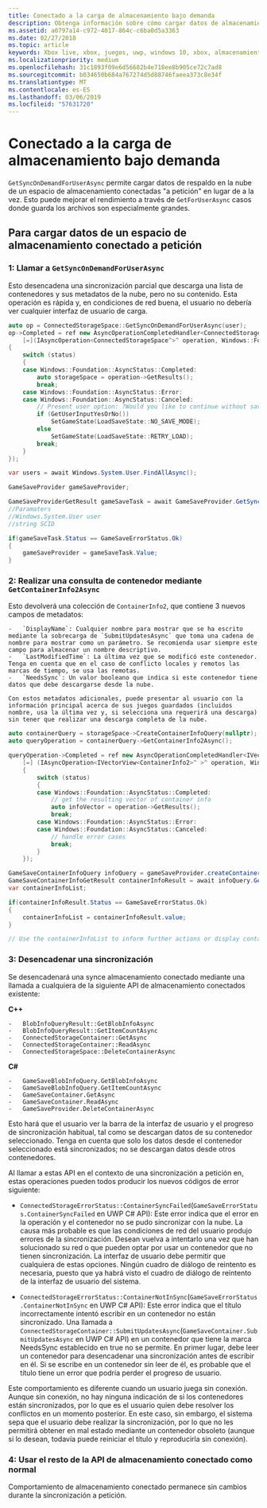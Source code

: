 ```yaml
---
title: Conectado a la carga de almacenamiento bajo demanda
description: Obtenga información sobre cómo cargar datos de almacenamiento conectado a petición, en lugar de a la vez.
ms.assetid: a0797a14-c972-4017-864c-c6ba0d5a3363
ms.date: 02/27/2018
ms.topic: article
keywords: Xbox live, xbox, juegos, uwp, windows 10, xbox, almacenamiento conectado
ms.localizationpriority: medium
ms.openlocfilehash: 31c1893f09e6d56682b4e718ee8b905ce72c7ad8
ms.sourcegitcommit: b034650b684a767274d5d88746faeea373c8e34f
ms.translationtype: MT
ms.contentlocale: es-ES
ms.lasthandoff: 03/06/2019
ms.locfileid: "57631720"
---
```

# <a name="connected-storage-loading-on-demand"></a>Conectado a la carga de almacenamiento bajo demanda

`GetSyncOnDemandForUserAsync` permite cargar datos de respaldo en la nube de un espacio de almacenamiento conectadas "a petición" en lugar de a la vez. Esto puede mejorar el rendimiento a través de `GetForUserAsync` casos donde guarda los archivos son especialmente grandes.

## <a name="to-load-data-from-a-connected-storage-space-on-demand"></a>Para cargar datos de un espacio de almacenamiento conectado a petición

### <a name="1--call-getsyncondemandforuserasync"></a>1:  Llamar a `GetSyncOnDemandForUserAsync`

Esto desencadena una sincronización parcial que descarga una lista de contenedores y sus metadatos de la nube, pero no su contenido. Esta operación es rápida y, en condiciones de red buena, el usuario no debería ver cualquier interfaz de usuario de carga.

```cpp
auto op = ConnectedStorageSpace::GetSyncOnDemandForUserAsync(user);
op->Completed = ref new AsyncOperationCompletedHandler<ConnectedStorageSpace^>(
    [=](IAsyncOperation<ConnectedStorageSpace^>^ operation, Windows::Foundation::AsyncStatus status)
{
    switch (status)
    {
    case Windows::Foundation::AsyncStatus::Completed:
        auto storageSpace = operation->GetResults();
        break;
    case Windows::Foundation::AsyncStatus::Error:
    case Windows::Foundation::AsyncStatus::Canceled:
        // Present user option: ?Would you like to continue without saving progress??
        if (GetUserInputYesOrNo())
            SetGameState(LoadSaveState::NO_SAVE_MODE);
        else
            SetGameState(LoadSaveState::RETRY_LOAD);
        break;
    }
});
```

```csharp
var users = await Windows.System.User.FindAllAsync();

GameSaveProvider gameSaveProvider;

GameSaveProviderGetResult gameSaveTask = await GameSaveProvider.GetSyncOnDemandForUserAsync(users[0], context.AppConfig.ServiceConfigurationId); 
//Paramaters
//Windows.System.User user
//string SCID

if(gameSaveTask.Status == GameSaveErrorStatus.Ok)
{
    gameSaveProvider = gameSaveTask.Value;
}
```


### <a name="2--perform-a-container-query-using-getcontainerinfo2async"></a>2:  Realizar una consulta de contenedor mediante `GetContainerInfo2Async`

Esto devolverá una colección de `ContainerInfo2`, que contiene 3 nuevos campos de metadatos:

    -   `DisplayName`: Cualquier nombre para mostrar que se ha escrito mediante la sobrecarga de `SubmitUpdatesAsync` que toma una cadena de nombre para mostrar como un parámetro. Se recomienda usar siempre este campo para almacenar un nombre descriptivo.
    -   `LastModifiedTime`: La última vez que se modificó este contenedor. Tenga en cuenta que en el caso de conflicto locales y remotos las marcas de tiempo, se usa las remotas.
    -   `NeedsSync`: Un valor booleano que indica si este contenedor tiene datos que debe descargarse desde la nube.

    Con estos metadatos adicionales, puede presentar al usuario con la información principal acerca de sus juegos guardados (incluidos nombre, usa la última vez y, si selecciona una requerirá una descarga) sin tener que realizar una descarga completa de la nube.

```cpp
auto containerQuery = storageSpace->CreateContainerInfoQuery(nullptr); //return list of containers in ConnectedStorageSpace
auto queryOperation = containerQuery->GetContainerInfo2Async();

queryOperation->Completed = ref new AsyncOperationCompletedHandler<IVectorView<ContainerInfo2>^ >( 
    [=] (IAsyncOperation<IVectorView<ContainerInfo2>^ >^ operation, Windows::Foundation::AsyncStatus status)
    {
        switch (status)
        {
        case Windows::Foundation::AsyncStatus::Completed:
            // get the resulting vector of container info
            auto infoVector = operation->GetResults();
            break;
        case Windows::Foundation::AsyncStatus::Error:
        case Windows::Foundation::AsyncStatus::Canceled:
            // handle error cases
            break;
        }
    });
```

```csharp
GameSaveContainerInfoQuery infoQuery = gameSaveProvider.createContainerInfoQuery();
GameSaveContainerInfoGetResult containerInfoResult = await infoQuery.GetContainerInfoAsync();
var containerInfoList;

if(containerInfoResult.Status == GameSaveErrorStatus.Ok)
{
    containerInfoList = containerInfoResult.value;
}

// Use the containerInfoList to inform further actions or display container data to user. 
```

### <a name="3--trigger-a-sync"></a>3:  Desencadenar una sincronización

Se desencadenará una synce almacenamiento conectado mediante una llamada a cualquiera de la siguiente API de almacenamiento conectados existente:

**C++**

    -   BlobInfoQueryResult::GetBlobInfoAsync
    -   BlobInfoQueryResult::GetItemCountAsync
    -   ConnectedStorageContainer::GetAsync
    -   ConnectedStorageContainer::ReadAsync
    -   ConnectedStorageSpace::DeleteContainerAsync

**C#**

    -   GameSaveBlobInfoQuery.GetBlobInfoAsync
    -   GameSaveBlobInfoQuery.GetItemCountAsync
    -   GameSaveContainer.GetAsync
    -   GameSaveContainer.ReadAsync
    -   GameSaveProvider.DeleteContainerAsync

Esto hará que el usuario ver la barra de la interfaz de usuario y el progreso de sincronización habitual, tal como se descargan datos de su contenedor seleccionado. Tenga en cuenta que solo los datos desde el contenedor seleccionado está sincronizados; no se descargan datos desde otros contenedores.

Al llamar a estas API en el contexto de una sincronización a petición en, estas operaciones pueden todos producir los nuevos códigos de error siguiente:

-   `ConnectedStorageErrorStatus::ContainerSyncFailed`(`GameSaveErrorStatus.ContainerSyncFailed` en UWP C# API): Este error indica que el error en la operación y el contenedor no se pudo sincronizar con la nube. La causa más probable es que las condiciones de red del usuario produjo errores de la sincronización. Desean vuelva a intentarlo una vez que han solucionado su red o que pueden optar por usar un contenedor que no tienen sincronización. La interfaz de usuario debe permitir que cualquiera de estas opciones. Ningún cuadro de diálogo de reintento es necesaria, puesto que ya habrá visto el cuadro de diálogo de reintento de la interfaz de usuario del sistema.

-   `ConnectedStorageErrorStatus::ContainerNotInSync`(`GameSaveErrorStatus.ContainerNotInSync` en UWP C# API): Este error indica que el título incorrectamente intentó escribir en un contenedor no están sincronizado. Una llamada a `ConnectedStorageContainer::SubmitUpdatesAsync`(`GameSaveContainer.SubmitUpdatesAsync` en UWP C# API) en un contenedor que tiene la marca NeedsSync establecido en true no se permite. En primer lugar, debe leer un contenedor para desencadenar una sincronización antes de escribir en él. Si se escribe en un contenedor sin leer de él, es probable que el título tiene un error que podría perder el progreso de usuario.

Este comportamiento es diferente cuando un usuario juega sin conexión. Aunque sin conexión, no hay ninguna indicación de si los contenedores están sincronizados, por lo que es el usuario quien debe resolver los conflictos en un momento posterior. En este caso, sin embargo, el sistema sepa que el usuario debe realizar la sincronización, por lo que no les permitirá obtener en mal estado mediante un contenedor obsoleto (aunque si lo desean, todavía puede reiniciar el título y reproducirla sin conexión).

### <a name="4--use-the-rest-of-the-connected-storage-api-as-normal"></a>4:  Usar el resto de la API de almacenamiento conectado como normal

Comportamiento de almacenamiento conectado permanece sin cambios durante la sincronización a petición.
